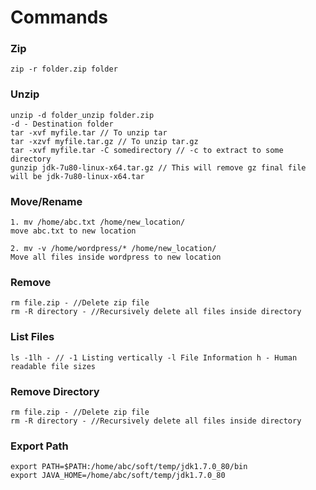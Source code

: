 # Commands

### Zip
```
zip -r folder.zip folder
```

### Unzip
```
unzip -d folder_unzip folder.zip
-d - Destination folder
tar -xvf myfile.tar // To unzip tar
tar -xzvf myfile.tar.gz // To unzip tar.gz
tar -xvf myfile.tar -C somedirectory // -c to extract to some directory
gunzip jdk-7u80-linux-x64.tar.gz // This will remove gz final file will be jdk-7u80-linux-x64.tar
```

### Move/Rename
```
1. mv /home/abc.txt /home/new_location/
move abc.txt to new location

2. mv -v /home/wordpress/* /home/new_location/
Move all files inside wordpress to new location

```
### Remove
```
rm file.zip - //Delete zip file
rm -R directory - //Recursively delete all files inside directory
```

### List Files
```
ls -1lh - // -1 Listing vertically -l File Information h - Human readable file sizes
```

### Remove Directory
```
rm file.zip - //Delete zip file
rm -R directory - //Recursively delete all files inside directory
```

### Export Path
```
export PATH=$PATH:/home/abc/soft/temp/jdk1.7.0_80/bin
export JAVA_HOME=/home/abc/soft/temp/jdk1.7.0_80
```
